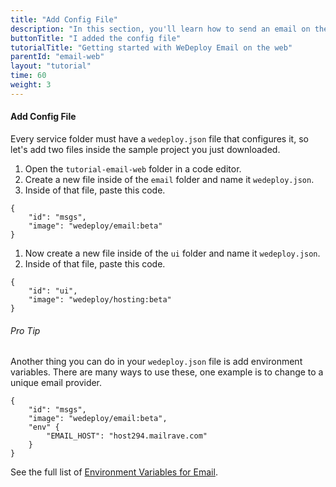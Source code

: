 ```yaml
---
title: "Add Config File"
description: "In this section, you'll learn how to send an email on the web using the WeDeploy API Client."
buttonTitle: "I added the config file"
tutorialTitle: "Getting started with WeDeploy Email on the web"
parentId: "email-web"
layout: "tutorial"
time: 60
weight: 3
---
```


#### Add Config File

Every service folder must have a `wedeploy.json` file that configures it, so let's add two files inside the sample project you just downloaded.

1. Open the `tutorial-email-web` folder in a code editor.
2. Create a new file inside of the `email` folder and name it `wedeploy.json`.
3. Inside of that file, paste this code.

```application/json
{
	"id": "msgs",
	"image": "wedeploy/email:beta"
}
```

1. Now create a new file inside of the `ui` folder and name it `wedeploy.json`.
2. Inside of that file, paste this code.

```application/json
{
	"id": "ui",
	"image": "wedeploy/hosting:beta"
}
```

<aside>

###### <span class="icon-16-star"></span> Pro Tip

Another thing you can do in your `wedeploy.json` file is add environment variables. There are many ways to use these, one example is to change to a unique email provider.

```application/json
{
	"id": "msgs",
	"image": "wedeploy/email:beta",
	"env" {
		"EMAIL_HOST": "host294.mailrave.com"
	}
}
```

See the full list of <a href="/docs/email/environment-variables.html" target="_blank">Environment Variables for Email</a>.

</aside>
